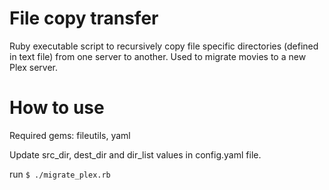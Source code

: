 # File copy transfer
Ruby executable script to recursively copy file specific directories (defined in text file) from one server to another. Used to migrate movies to a new Plex server.

# How to use
Required gems: fileutils, yaml

Update src_dir, dest_dir and dir_list values in config.yaml file.

run `$ ./migrate_plex.rb`